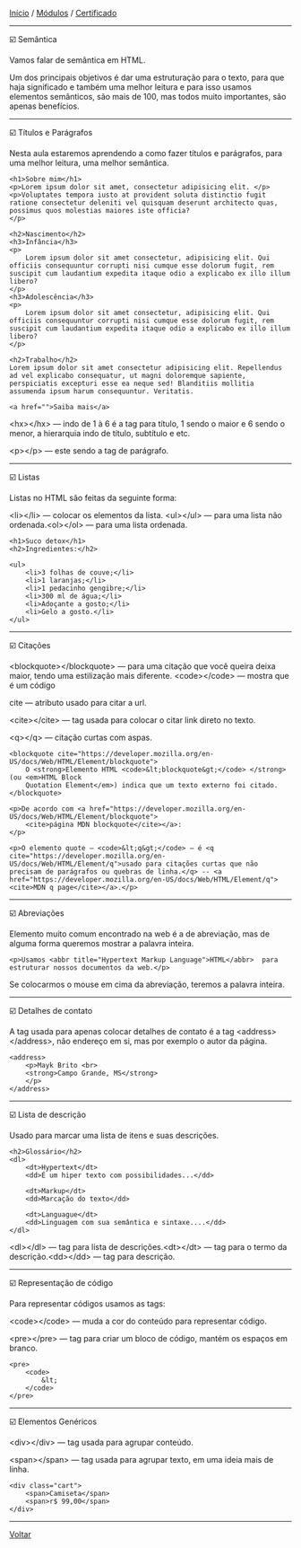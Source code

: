 [Início](https://github.com/Thalyalm/rocketseat-trilha-fundamentar) /
[Módulos](https://github.com/Thalyalm/rocketseat-trilha-fundamentar/tree/main/modulos) /
[Certificado](https://github.com/Thalyalm/rocketseat-trilha-fundamentar/tree/main/certificado)

---

:ballot_box_with_check: Semântica

Vamos falar de semântica em HTML.

Um dos principais objetivos é dar uma estruturação para o texto, para que haja significado e também uma melhor leitura e para isso usamos elementos semânticos, são mais de 100, mas todos muito importantes, são apenas benefícios.

---

:ballot_box_with_check: Títulos e Parágrafos

Nesta aula estaremos aprendendo a como fazer títulos e parágrafos, para uma melhor leitura, uma melhor semântica.

    <h1>Sobre mim</h1>
    <p>Lorem ipsum dolor sit amet, consectetur adipisicing elit. </p>
    <p>Voluptates tempora iusto at provident soluta distinctio fugit ratione consectetur deleniti vel quisquam deserunt architecto quas, possimus quos molestias maiores iste officia?
    </p>

    <h2>Nascimento</h2>
    <h3>Infância</h3>
    <p>
        Lorem ipsum dolor sit amet consectetur, adipisicing elit. Qui officiis consequuntur corrupti nisi cumque esse dolorum fugit, rem suscipit cum laudantium expedita itaque odio a explicabo ex illo illum libero?
    </p>
    <h3>Adolescência</h3>
    <p>
        Lorem ipsum dolor sit amet consectetur, adipisicing elit. Qui officiis consequuntur corrupti nisi cumque esse dolorum fugit, rem suscipit cum laudantium expedita itaque odio a explicabo ex illo illum libero?
    </p>

    <h2>Trabalho</h2>
    Lorem ipsum dolor sit amet consectetur adipisicing elit. Repellendus ad vel explicabo consequatur, ut magni doloremque sapiente, perspiciatis excepturi esse ea neque sed! Blanditiis mollitia assumenda ipsum harum consequuntur. Veritatis.

    <a href="">Saiba mais</a>


&lt;hx&gt;&lt;/hx&gt; — indo de 1 à 6 é a tag para título, 1 sendo o maior e 6 sendo o menor, a hierarquia indo de título, subtítulo e etc.

&lt;p&gt;&lt;/p&gt; — este sendo a tag de parágrafo.

---

:ballot_box_with_check: Listas

Listas no HTML são feitas da seguinte forma:

&lt;li&gt;&lt;/li&gt; — colocar os elementos da lista. &lt;ul&gt;&lt;/ul&gt; — para uma lista não ordenada.&lt;ol&gt;&lt;/ol&gt; — para uma lista ordenada.

    <h1>Suco detox</h1>
    <h2>Ingredientes:</h2>

    <ul>
        <li>3 folhas de couve;</li>
        <li>1 laranjas;</li>
        <li>1 pedacinho gengibre;</li>
        <li>300 ml de água;</li>
        <li>Adoçante a gosto;</li>
        <li>Gelo a gosto.</li>
    </ul>

---

:ballot_box_with_check: Citações

&lt;blockquote&gt;&lt;/blockquote&gt; — para uma citação que você queira deixa maior, tendo uma estilização mais diferente.
&lt;code&gt;&lt;/code&gt; — mostra que é um código

cite — atributo usado para citar a url.

&lt;cite&gt;&lt;/cite&gt; — tag usada para colocar o citar link direto no texto.

&lt;q&gt;&lt;/q&gt; — citação curtas com aspas.

    <blockquote cite="https://developer.mozilla.org/en-US/docs/Web/HTML/Element/blockquote">
        O <strong>Elemento HTML <code>&lt;blockquote&gt;</code> </strong> (ou <em>HTML Block
        Quotation Element</em>) indica que um texto externo foi citado.
    </blockquote>

    <p>De acordo com <a href="https://developer.mozilla.org/en-US/docs/Web/HTML/Element/blockquote">
        <cite>página MDN blockquote</cite></a>:
    </p>

    <p>O elemento quote — <code>&lt;q&gt;</code> — é <q cite="https://developer.mozilla.org/en-US/docs/Web/HTML/Element/q">usado para citações curtas que não precisam de parágrafos ou quebras de linha.</q> -- <a href="https://developer.mozilla.org/en-US/docs/Web/HTML/Element/q">
    <cite>MDN q page</cite></a>.</p>

---

:ballot_box_with_check: Abreviações

Elemento muito comum encontrado na web é a de abreviação, mas de alguma forma queremos mostrar a palavra inteira.

    <p>Usamos <abbr title="Hypertext Markup Language">HTML</abbr>  para estruturar nossos documentos da web.</p>

Se colocarmos o mouse em cima da abreviação, teremos a palavra inteira.

---

:ballot_box_with_check: Detalhes de contato

A tag usada para apenas colocar detalhes de contato é a tag &lt;address&gt;&lt;/address&gt;, não endereço em si, mas por exemplo o autor da página.

    <address>
        <p>Mayk Brito <br>
        <strong>Campo Grande, MS</strong>
        </p>
    </address>

---

:ballot_box_with_check: Lista de descrição

Usado para marcar uma lista de itens e suas descrições.

    <h2>Glossário</h2>
    <dl>
        <dt>Hypertext</dt>
        <dd>É um hiper texto com possibilidades...</dd>

        <dt>Markup</dt>
        <dd>Marcação do texto</dd>

        <dt>Languague</dt>
        <dd>Linguagem com sua semântica e sintaxe....</dd>
    </dl>

&lt;dl&gt;&lt;/dl&gt; — tag para lista de descrições.&lt;dt&gt;&lt;/dt&gt; — tag para o termo da descrição.&lt;dd&gt;&lt;/dd&gt; — tag para descrição.

---

:ballot_box_with_check: Representação de código

Para representar códigos usamos as tags:

&lt;code&gt;&lt;/code&gt; — muda a cor do conteúdo para representar código.

&lt;pre&gt;&lt;/pre&gt; — tag para criar um bloco de código, mantém os espaços em branco.

    <pre>
        <code>
            &lt;
        </code>
    </pre>

---

:ballot_box_with_check: Elementos Genéricos

&lt;div&gt;&lt;/div&gt; — tag usada para agrupar conteúdo.

&lt;span&gt;&lt;/span&gt; — tag usada para agrupar texto, em uma ideia mais de linha.

    <div class="cart">
        <span>Camiseta</span>
        <span>r$ 99,00</span>
    </div>

---

[Voltar](https://github.com/Thalyalm/rocketseat-trilha-fundamentar/tree/main/modulos/guia-estelar-de-html)